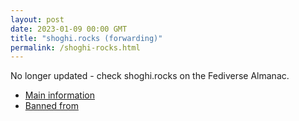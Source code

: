 ```yaml
---
layout: post
date: 2023-01-09 00:00 GMT
title: "shoghi.rocks (forwarding)"
permalink: /shoghi-rocks.html
---
```


No longer updated - check shoghi.rocks on the Fediverse Almanac.

* [Main information](https://www.fediversealmanac.com/api/v1/instances/shoghi.rocks)
* [Banned from](https://www.fediversealmanac.com/api/v1/instances/shoghi.rocks/banned_from)


